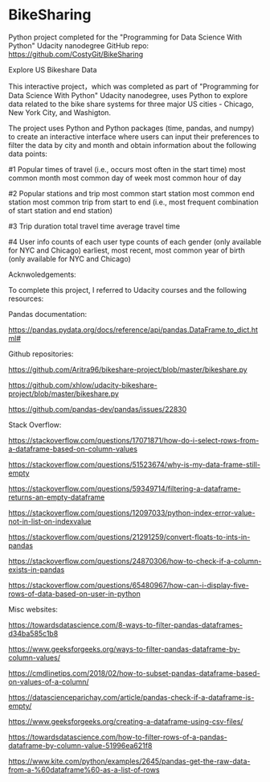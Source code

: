 # BikeSharing
Python project completed for the "Programming for Data Science With Python" Udacity nanodegree
GitHub repo: https://github.com/CostyGit/BikeSharing

Explore US Bikeshare Data

This interactive project，which was completed as part of "Programming for Data Science With Python" Udacity nanodegree, uses Python to explore data related to the bike share systems for three major US cities - Chicago, New York City, and Washigton.

The project uses Python and Python packages (time, pandas, and numpy) to create an interactive interface where users can input their preferences to filter the data by city and month and obtain information about the following data points:

#1 Popular times of travel (i.e., occurs most often in the start time)
most common month
most common day of week
most common hour of day

#2 Popular stations and trip
most common start station
most common end station
most common trip from start to end (i.e., most frequent combination of start station and end station)

#3 Trip duration
total travel time
average travel time

#4 User info
counts of each user type
counts of each gender (only available for NYC and Chicago)
earliest, most recent, most common year of birth (only available for NYC and Chicago)


Acknwoledgements:

To complete this project, I referred to Udacity courses and the following resources:

Pandas documentation:

https://pandas.pydata.org/docs/reference/api/pandas.DataFrame.to_dict.html#


Github repositories:

https://github.com/Aritra96/bikeshare-project/blob/master/bikeshare.py

https://github.com/xhlow/udacity-bikeshare-project/blob/master/bikeshare.py

https://github.com/pandas-dev/pandas/issues/22830


Stack Overflow:

https://stackoverflow.com/questions/17071871/how-do-i-select-rows-from-a-dataframe-based-on-column-values

https://stackoverflow.com/questions/51523674/why-is-my-data-frame-still-empty

https://stackoverflow.com/questions/59349714/filtering-a-dataframe-returns-an-empty-dataframe

https://stackoverflow.com/questions/12097033/python-index-error-value-not-in-list-on-indexvalue

https://stackoverflow.com/questions/21291259/convert-floats-to-ints-in-pandas

https://stackoverflow.com/questions/24870306/how-to-check-if-a-column-exists-in-pandas

https://stackoverflow.com/questions/65480967/how-can-i-display-five-rows-of-data-based-on-user-in-python


Misc websites:

https://towardsdatascience.com/8-ways-to-filter-pandas-dataframes-d34ba585c1b8

https://www.geeksforgeeks.org/ways-to-filter-pandas-dataframe-by-column-values/

https://cmdlinetips.com/2018/02/how-to-subset-pandas-dataframe-based-on-values-of-a-column/

https://datascienceparichay.com/article/pandas-check-if-a-dataframe-is-empty/

https://www.geeksforgeeks.org/creating-a-dataframe-using-csv-files/

https://towardsdatascience.com/how-to-filter-rows-of-a-pandas-dataframe-by-column-value-51996ea621f8

https://www.kite.com/python/examples/2645/pandas-get-the-raw-data-from-a-%60dataframe%60-as-a-list-of-rows
